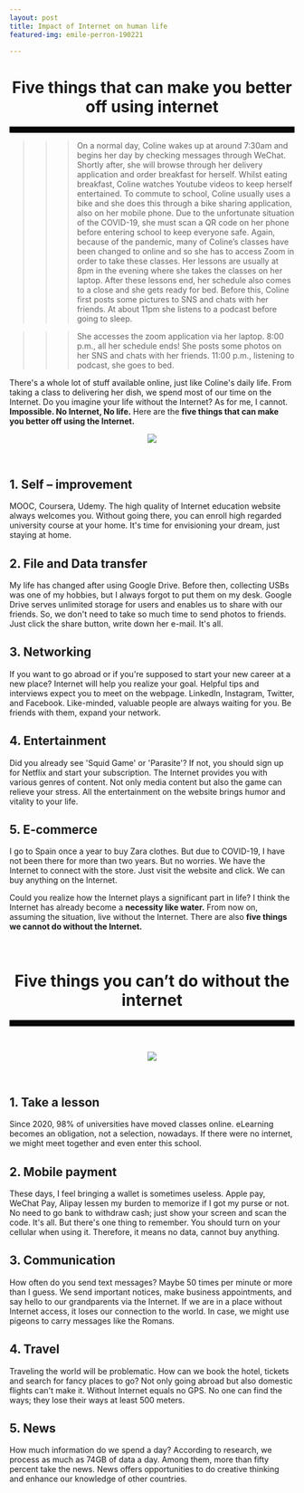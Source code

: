```yaml
---
layout: post
title: Impact of Internet on human life 
featured-img: emile-perron-190221

---
```


<h1 style="text-align:center;">Five things that can make you better off using internet</h1>
<hr style="border: solid 5px black;">

>>> On a normal day, Coline wakes up at around 7:30am and begins her day by checking messages through WeChat. Shortly after, she will browse through her delivery application and order breakfast for herself. Whilst eating breakfast, Coline watches Youtube videos to keep herself entertained. To commute to school, Coline usually uses a bike and she does this through a bike sharing application, also on her mobile phone. Due to the unfortunate situation of the COVID-19, she must scan a QR code on her phone before entering school to keep everyone safe. Again, because of the pandemic, many of Coline’s classes have been changed to online and so she has to access Zoom in order to take these classes. Her lessons are usually at 8pm in the evening where she takes the classes on her laptop. After these lessons end, her schedule also comes to a close and she gets ready for bed. Before this, Coline first posts some pictures to SNS and chats with her friends. At about 11pm she listens to a podcast before going to sleep. 

>>> She accesses the zoom application via her laptop. 8:00 p.m., all her schedule ends! She posts some photos on her SNS and chats with her friends. 11:00 p.m., listening to podcast, she goes to bed. 

<p>There's a whole lot of stuff available online, just like Coline's daily life. From taking a class to delivering her dish, we spend most of our time on the Internet. Do you imagine your life without the Internet? As for me, I cannot. <b>Impossible. No Internet, No life.</b> Here are the <b>five things that can make you better off using the Internet.</b></p>

<p align="center"><a href='https://ifh.cc/v-1U1Hyh' target='_blank'><img src='https://ifh.cc/g/1U1Hyh.png' border='0'></a></p>
<br>

<h2>1.	Self – improvement</h2>
<p>MOOC, Coursera, Udemy. The high quality of Internet education website always welcomes you. Without going there, you can enroll high regarded university course at your home. It's time for envisioning your dream, just staying at home.</p>

<h2>2.	File and Data transfer</h2>
<p>My life has changed after using Google Drive. Before then, collecting USBs was one of my hobbies, but I always forgot to put them on my desk. Google Drive serves unlimited storage for users and enables us to share with our friends. So, we don't need to take so much time to send photos to friends. Just click the share button, write down her e-mail. It's all.</p>

<h2>3.	Networking</h2>
<p>If you want to go abroad or if you're supposed to start your new career at a new place? Internet will help you realize your goal. Helpful tips and interviews expect you to meet on the webpage. LinkedIn, Instagram, Twitter, and Facebook. Like-minded, valuable people are always waiting for you. Be friends with them, expand your network.</p>

<h2>4.	Entertainment</h2>
<p>Did you already see 'Squid Game' or 'Parasite'? If not, you should sign up for Netflix and start your subscription. The Internet provides you with various genres of content. Not only media content but also the game can relieve your stress. All the entertainment on the website brings humor and vitality to your life. </p>

<h2>5.	E-commerce</h2>
<p>I go to Spain once a year to buy Zara clothes. But due to COVID-19, I have not been there for more than two years. But no worries. We have the Internet to connect with the store. Just visit the website and click. We can buy anything on the Internet.</p>

<p>Could you realize how the Internet plays a significant part in life? I think the Internet has already become a <b>necessity like water.</b> From now on, assuming the situation, live without the Internet. There are also <b>five things we cannot do without the Internet.</b></p>
<br>
<h1 style="text-align:center;">Five things you can’t do without the internet</h1>
<hr style="border: solid 5px black;">
<br>
<p align="center"><a href='https://ifh.cc/v-5qITNf' target='_blank'><img src='https://ifh.cc/g/5qITNf.png' border='0'></a></p>
<br>
<h2>1.	Take a lesson</h2>
<p>Since 2020, 98% of universities have moved classes online. eLearning becomes an obligation, not a selection, nowadays. If there were no internet, we might meet together and even enter this school.</p>

<h2>2.	Mobile payment</h2>
<p>These days, I feel bringing a wallet is sometimes useless. Apple pay, WeChat Pay, Alipay lessen my burden to memorize if I got my purse or not. No need to go bank to withdraw cash; just show your screen and scan the code. It's all. But there's one thing to remember. You should turn on your cellular when using it. Therefore, it means no data, cannot buy anything.</p>

<h2>3.	Communication</h2>
<p>How often do you send text messages? Maybe 50 times per minute or more than I guess. We send important notices, make business appointments, and say hello to our grandparents via the Internet. If we are in a place without Internet access, it loses our connection to the world. In case, we might use pigeons to carry messages like the Romans.</p>

<h2>4.	Travel</h2>
<p>Traveling the world will be problematic. How can we book the hotel, tickets and search for fancy places to go? Not only going abroad but also domestic flights can't make it. Without Internet equals no GPS. No one can find the ways; they lose their ways at least 500 meters.</p>

<h2>5.	News </h2>
<p>How much information do we spend a day? According to research, we process as much as 74GB of data a day. Among them, more than fifty percent take the news. News offers opportunities to do creative thinking and enhance our knowledge of other countries.</p>


